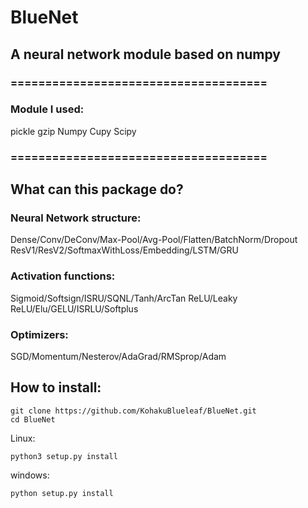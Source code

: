# BlueNet
## A neural network module based on numpy

### =====================================
### Module I used:
pickle
gzip
Numpy
Cupy
Scipy
### =====================================

## What can this package do?
### Neural Network structure:
Dense/Conv/DeConv/Max-Pool/Avg-Pool/Flatten/BatchNorm/Dropout
ResV1/ResV2/SoftmaxWithLoss/Embedding/LSTM/GRU

### Activation functions:
Sigmoid/Softsign/ISRU/SQNL/Tanh/ArcTan
ReLU/Leaky ReLU/Elu/GELU/ISRLU/Softplus

### Optimizers:
SGD/Momentum/Nesterov/AdaGrad/RMSprop/Adam

## How to install:
```
git clone https://github.com/KohakuBlueleaf/BlueNet.git
cd BlueNet
```
Linux:
```
python3 setup.py install
```
windows:
```
python setup.py install
```

